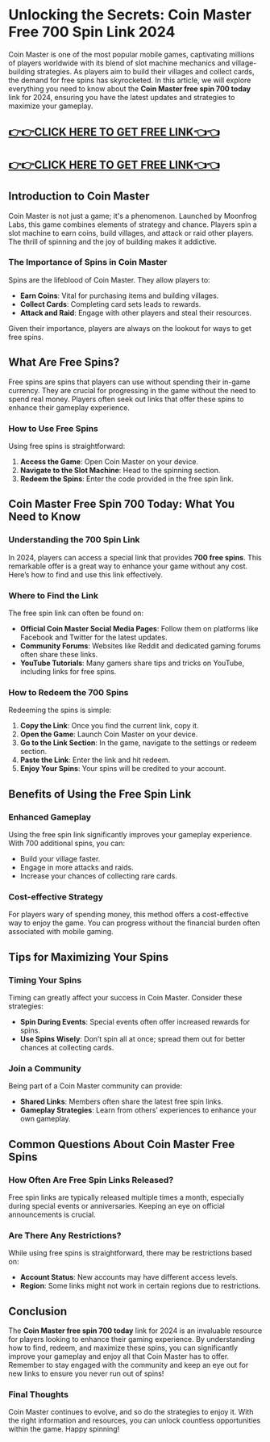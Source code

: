 # Unlocking the Secrets: Coin Master Free 700 Spin Link 2024

Coin Master is one of the most popular mobile games, captivating millions of players worldwide with its blend of slot machine mechanics and village-building strategies. As players aim to build their villages and collect cards, the demand for free spins has skyrocketed. In this article, we will explore everything you need to know about the **Coin Master free spin 700 today** link for 2024, ensuring you have the latest updates and strategies to maximize your gameplay.

[👉👉CLICK HERE TO GET FREE LINK👈👈](https://todaylink.site/CoinsLink/)
--
[👉👉CLICK HERE TO GET FREE LINK👈👈](https://todaylink.site/CoinsLink/)
--

## Introduction to Coin Master

Coin Master is not just a game; it's a phenomenon. Launched by Moonfrog Labs, this game combines elements of strategy and chance. Players spin a slot machine to earn coins, build villages, and attack or raid other players. The thrill of spinning and the joy of building makes it addictive.

### The Importance of Spins in Coin Master

Spins are the lifeblood of Coin Master. They allow players to:

- **Earn Coins**: Vital for purchasing items and building villages.
- **Collect Cards**: Completing card sets leads to rewards.
- **Attack and Raid**: Engage with other players and steal their resources.

Given their importance, players are always on the lookout for ways to get free spins.

## What Are Free Spins?

Free spins are spins that players can use without spending their in-game currency. They are crucial for progressing in the game without the need to spend real money. Players often seek out links that offer these spins to enhance their gameplay experience.

### How to Use Free Spins

Using free spins is straightforward:

1. **Access the Game**: Open Coin Master on your device.
2. **Navigate to the Slot Machine**: Head to the spinning section.
3. **Redeem the Spins**: Enter the code provided in the free spin link.

## Coin Master Free Spin 700 Today: What You Need to Know

### Understanding the 700 Spin Link

In 2024, players can access a special link that provides **700 free spins**. This remarkable offer is a great way to enhance your game without any cost. Here’s how to find and use this link effectively.

### Where to Find the Link

The free spin link can often be found on:

- **Official Coin Master Social Media Pages**: Follow them on platforms like Facebook and Twitter for the latest updates.
- **Community Forums**: Websites like Reddit and dedicated gaming forums often share these links.
- **YouTube Tutorials**: Many gamers share tips and tricks on YouTube, including links for free spins.

### How to Redeem the 700 Spins

Redeeming the spins is simple:

1. **Copy the Link**: Once you find the current link, copy it.
2. **Open the Game**: Launch Coin Master on your device.
3. **Go to the Link Section**: In the game, navigate to the settings or redeem section.
4. **Paste the Link**: Enter the link and hit redeem.
5. **Enjoy Your Spins**: Your spins will be credited to your account.

## Benefits of Using the Free Spin Link

### Enhanced Gameplay

Using the free spin link significantly improves your gameplay experience. With 700 additional spins, you can:

- Build your village faster.
- Engage in more attacks and raids.
- Increase your chances of collecting rare cards.

### Cost-effective Strategy

For players wary of spending money, this method offers a cost-effective way to enjoy the game. You can progress without the financial burden often associated with mobile gaming.

## Tips for Maximizing Your Spins

### Timing Your Spins

Timing can greatly affect your success in Coin Master. Consider these strategies:

- **Spin During Events**: Special events often offer increased rewards for spins.
- **Use Spins Wisely**: Don’t spin all at once; spread them out for better chances at collecting cards.

### Join a Community

Being part of a Coin Master community can provide:

- **Shared Links**: Members often share the latest free spin links.
- **Gameplay Strategies**: Learn from others’ experiences to enhance your own gameplay.

## Common Questions About Coin Master Free Spins

### How Often Are Free Spin Links Released?

Free spin links are typically released multiple times a month, especially during special events or anniversaries. Keeping an eye on official announcements is crucial.

### Are There Any Restrictions?

While using free spins is straightforward, there may be restrictions based on:

- **Account Status**: New accounts may have different access levels.
- **Region**: Some links might not work in certain regions due to restrictions.

## Conclusion

The **Coin Master free spin 700 today** link for 2024 is an invaluable resource for players looking to enhance their gaming experience. By understanding how to find, redeem, and maximize these spins, you can significantly improve your gameplay and enjoy all that Coin Master has to offer. Remember to stay engaged with the community and keep an eye out for new links to ensure you never run out of spins!

### Final Thoughts

Coin Master continues to evolve, and so do the strategies to enjoy it. With the right information and resources, you can unlock countless opportunities within the game. Happy spinning!
